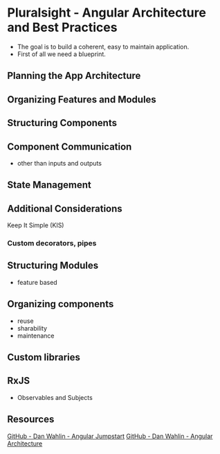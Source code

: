 # Pluralsight - Angular Architecture and Best Practices

- The goal is to build a coherent, easy to maintain application.
- First of all we need a blueprint.

## Planning the App Architecture

## Organizing Features and Modules

## Structuring Components

## Component Communication
- other than inputs and outputs

## State Management

## Additional Considerations

Keep It Simple (KIS)

### Custom decorators, pipes


## Structuring Modules
- feature based

## Organizing components
- reuse
- sharability
- maintenance

## Custom libraries


## RxJS
- Observables and Subjects

## Resources

[GitHub - Dan Wahlin - Angular Jumpstart](https://github.com/DanWahlin/Angular-JumpStart)
[GitHub - Dan Wahlin - Angular Architecture](https://github.com/DanWahlin/angular-architecture)
